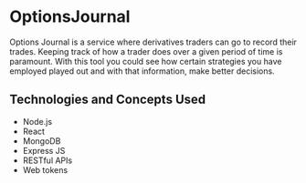 # OptionsJournal
Options Journal is a service where derivatives traders can go to record their trades. Keeping track of how a trader does over a given period of time is paramount. With this tool you could see how certain strategies you have employed played out and with that information, make better decisions.

## Technologies and Concepts Used 
* Node.js
* React
* MongoDB
* Express JS
* RESTful APIs
* Web tokens
